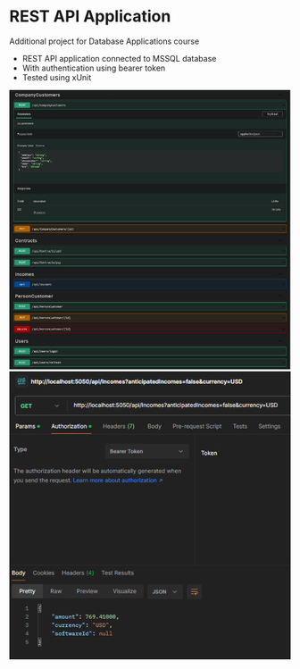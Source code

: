 # REST API Application
Additional project for Database Applications course

- REST API application connected to MSSQL database
- With authentication using bearer token
- Tested using xUnit

![Swagger](/screenshots/swagger.png?raw=true)
![Swagger](/screenshots/postman.png?raw=true)
